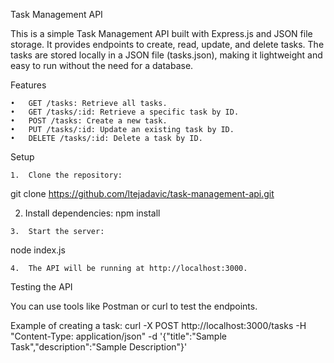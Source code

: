 Task Management API

This is a simple Task Management API built with Express.js and JSON file storage. It provides endpoints to create, read, update, and delete tasks. The tasks are stored locally in a JSON file (tasks.json), making it lightweight and easy to run without the need for a database.

Features

	•	GET /tasks: Retrieve all tasks.
	•	GET /tasks/:id: Retrieve a specific task by ID.
	•	POST /tasks: Create a new task.
	•	PUT /tasks/:id: Update an existing task by ID.
	•	DELETE /tasks/:id: Delete a task by ID.

Setup

	1.	Clone the repository:
   git clone https://github.com/ltejadavic/task-management-api.git
   
  2.	Install dependencies:
   npm install

	3.	Start the server:
   node index.js

 	4.	The API will be running at http://localhost:3000.

  
  Testing the API

  You can use tools like Postman or curl to test the endpoints. 
  
  Example of creating a task: 
  curl -X POST http://localhost:3000/tasks -H "Content-Type: application/json" -d '{"title":"Sample Task","description":"Sample Description"}'
